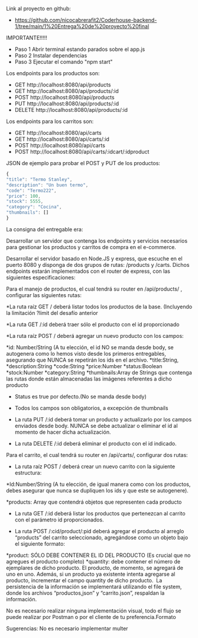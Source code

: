 Link al proyecto en github:

- https://github.com/nicocabrerafit2/Coderhouse-backend-1/tree/main/1%20Entrega%20de%20proyecto%20final

IMPORTANTE!!!!!

- Paso 1 Abrir terminal estando parados sobre el app.js
- Paso 2 Instalar dependencias
- Paso 3 Ejecutar el comando "npm start"

Los endpoints para los productos son:

- GET http://localhost:8080/api/products
- GET http://localhost:8080/api/products/:id
- POST http://localhost:8080/api/products
- PUT http://localhost:8080/api/products/:id
- DELETE http://localhost:8080/api/products/:id

Los endpoints para los carritos son:

- GET http://localhost:8080/api/carts
- GET http://localhost:8080/api/carts/:id
- POST http://localhost:8080/api/carts
- POST http://localhost:8080/api/carts/:idcart/:idproduct

JSON de ejemplo para probar el POST y PUT de los productos:

```javascript
{
"title": "Termo Stanley",
"description": "Un buen termo",
"code": "Termo222",
"price": 100,
"stock": 5555,
"category": "Cocina",
"thumbnails": []
}
```

La consigna del entregable era:

Desarrollar un servidor que contenga los endpoints y servicios necesarios para gestionar los productos y carritos de compra en el e-commerce​.

Desarrollar el servidor basado en Node.JS y express, que escuche en el puerto 8080 y disponga de dos grupos de rutas: /products y /carts. Dichos endpoints estarán implementados con el router de express, con las siguientes especificaciones:​

Para el manejo de productos, el cual tendrá su router en /api/products/ , configurar las siguientes rutas:​

\*La ruta raíz GET / deberá listar todos los productos de la base. (Incluyendo la limitación ?limit del desafío anterior​

\*La ruta GET /:id deberá traer sólo el producto con el id proporcionado​

\*La ruta raíz POST / deberá agregar un nuevo producto con los campos:​

\*id: Number/String (A tu elección, el id NO se manda desde body, se autogenera como lo hemos visto desde los primeros entregables, asegurando que NUNCA se repetirán los ids en el archivo.​
\*title:String,​
\*description:String​
\*code:String​
\*price:Number​
\*status:Boolean​
\*stock:Number​
\*category:String​
\*thumbnails:Array de Strings que contenga las rutas donde están almacenadas las imágenes referentes a dicho producto​

- Status es true por defecto.​(No se manda desde body)

- Todos los campos son obligatorios, a excepción de thumbnails​

- La ruta PUT /:id deberá tomar un producto y actualizarlo por los campos enviados desde body. NUNCA se debe actualizar o eliminar el id al momento de hacer dicha actualización.​

- La ruta DELETE /:id deberá eliminar el producto con el id indicado. ​

Para el carrito, el cual tendrá su router en /api/carts/, configurar dos rutas:​

- La ruta raíz POST / deberá crear un nuevo carrito con la siguiente estructura:​

\*Id:Number/String (A tu elección, de igual manera como con los productos, debes asegurar que nunca se dupliquen los ids y que este se autogenere).​

\*products: Array que contendrá objetos que representen cada producto​

- La ruta GET /:id deberá listar los productos que pertenezcan al carrito con el parámetro id proporcionados.​

- La ruta POST /:cid/product/:pid deberá agregar el producto al arreglo “products” del carrito seleccionado, agregándose como un objeto bajo el siguiente formato:​

\*product: SÓLO DEBE CONTENER EL ID DEL PRODUCTO (Es crucial que no agregues el producto completo)​
\*quantity: debe contener el número de ejemplares de dicho producto. El producto, de momento, se agregará de uno en uno.​
Además, si un producto ya existente intenta agregarse al producto, incrementar el campo quantity de dicho producto.
​
La persistencia de la información se implementará utilizando el file system, donde los archivos “productos,json” y “carrito.json”, respaldan la información.​

No es necesario realizar ninguna implementación visual, todo el flujo se puede realizar por Postman o por el cliente de tu preferencia.​
Formato​

Sugerencias​:
No es necesario implementar multer​
